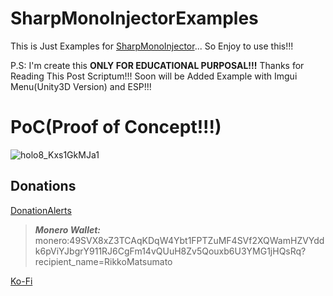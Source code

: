 # SharpMonoInjectorExamples
This is Just Examples for [SharpMonoInjector](https://github.com/RikkoMatsumatoOfficial/SharpMonoInjector)... So Enjoy to use this!!!

P.S: I'm create this **ONLY FOR EDUCATIONAL PURPOSAL!!!** Thanks for Reading This Post Scriptum!!! Soon will be Added Example with Imgui Menu(Unity3D Version) and ESP!!!

# PoC(Proof of Concept!!!)

![holo8_Kxs1GkMJa1](https://github.com/user-attachments/assets/382422ea-dc8e-4541-9b6b-ad8a60e600a1)


## Donations

[DonationAlerts](https://donationalerts.com/r/rikkomatsumato)

> **_Monero Wallet:_** 
> monero:49SVX8xZ3TCAqKDqW4Ybt1FPTZuMF4SVf2XQWamHZVYddk6pViYJbgrY911RJ6CgFm14vQUuH8Zv5Qouxb6U3YMG1jHQsRq?recipient_name=RikkoMatsumato

[Ko-Fi](https://ko-fi.com/rikkomatsumato)
